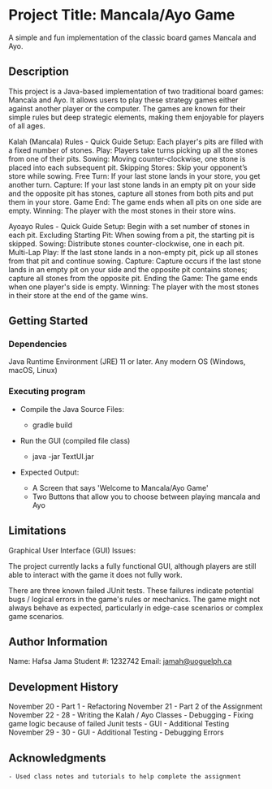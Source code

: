 # Project Title: Mancala/Ayo Game

A simple and fun implementation of the classic board games Mancala and Ayo.

## Description

This project is a Java-based implementation of two traditional board games: Mancala and Ayo. 
It allows users to play these strategy games either against another player or the computer. 
The games are known for their simple rules but deep strategic elements, making them enjoyable 
for players of all ages.

Kalah (Mancala) Rules - Quick Guide
Setup: Each player's pits are filled with a fixed number of stones.
Play: Players take turns picking up all the stones from one of their pits.
Sowing: Moving counter-clockwise, one stone is placed into each subsequent pit.
Skipping Stores: Skip your opponent’s store while sowing.
Free Turn: If your last stone lands in your store, you get another turn.
Capture: If your last stone lands in an empty pit on your side and the opposite pit has stones, capture all stones from both pits and put them in your store.
Game End: The game ends when all pits on one side are empty.
Winning: The player with the most stones in their store wins.

Ayoayo Rules - Quick Guide
Setup: Begin with a set number of stones in each pit.
Excluding Starting Pit: When sowing from a pit, the starting pit is skipped.
Sowing: Distribute stones counter-clockwise, one in each pit.
Multi-Lap Play: If the last stone lands in a non-empty pit, pick up all stones from that pit and continue sowing.
Capture: Capture occurs if the last stone lands in an empty pit on your side and the opposite pit contains stones; capture all stones from the opposite pit.
Ending the Game: The game ends when one player's side is empty.
Winning: The player with the most stones in their store at the end of the game wins.


## Getting Started

### Dependencies

Java Runtime Environment (JRE) 11 or later.
Any modern OS (Windows, macOS, Linux)


### Executing program

- Compile the Java Source Files:
    - gradle build

- Run the GUI (compiled file class)
    -  java -jar TextUI.jar

- Expected Output:
    - A Screen that says 'Welcome to Mancala/Ayo Game'
    - Two Buttons that allow you to choose between playing mancala and Ayo


## Limitations

Graphical User Interface (GUI) Issues:

The project currently lacks a fully functional GUI, although players are still able to interact with the game it does
not fully work.

There are three known failed JUnit tests. These failures indicate potential bugs / logical errors in the game's rules or mechanics. 
The game might not always behave as expected, particularly in edge-case scenarios or complex game scenarios.

## Author Information

Name: Hafsa Jama
Student #: 1232742
Email: jamah@uoguelph.ca

## Development History
November 20 
    - Part 1 - Refactoring 
November 21
    - Part 2 of the Assignment
November 22 - 28 
    - Writing the Kalah / Ayo Classes
    - Debugging
    - Fixing game logic because of failed Junit tests
    - GUI
    - Additional Testing
November 29 - 30
    - GUI
    - Additional Testing
    - Debugging Errors 

## Acknowledgments
    - Used class notes and tutorials to help complete the assignment